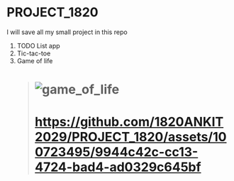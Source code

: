 # PROJECT_1820
I will save all my small project in this repo

1. TODO List app
2. Tic-tac-toe
3. Game of life
   > # ![game_of_life](https://github.com/1820ANKIT2029/PROJECT_1820/assets/100723495/37950408-ebbc-4a2d-b299-61c9b9b4d94b)
   > # https://github.com/1820ANKIT2029/PROJECT_1820/assets/100723495/9944c42c-cc13-4724-bad4-ad0329c645bf

